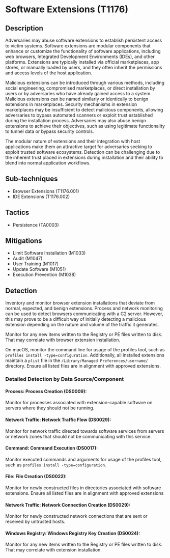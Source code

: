 # Software Extensions (T1176)

## Description
Adversaries may abuse software extensions to establish persistent access to victim systems. Software extensions are modular components that enhance or customize the functionality of software applications, including web browsers, Integrated Development Environments (IDEs), and other platforms. Extensions are typically installed via official marketplaces, app stores, or manually loaded by users, and they often inherit the permissions and access levels of the host application. 

  
Malicious extensions can be introduced through various methods, including social engineering, compromised marketplaces, or direct installation by users or by adversaries who have already gained access to a system. Malicious extensions can be named similarly or identically to benign extensions in marketplaces. Security mechanisms in extension marketplaces may be insufficient to detect malicious components, allowing adversaries to bypass automated scanners or exploit trust established during the installation process. Adversaries may also abuse benign extensions to achieve their objectives, such as using legitimate functionality to tunnel data or bypass security controls. 

The modular nature of extensions and their integration with host applications make them an attractive target for adversaries seeking to exploit trusted software ecosystems. Detection can be challenging due to the inherent trust placed in extensions during installation and their ability to blend into normal application workflows. 

## Sub-techniques
- Browser Extensions (T1176.001)
- IDE Extensions (T1176.002)

## Tactics
- Persistence (TA0003)

## Mitigations
- Limit Software Installation (M1033)
- Audit (M1047)
- User Training (M1017)
- Update Software (M1051)
- Execution Prevention (M1038)

## Detection
Inventory and monitor browser extension installations that deviate from normal, expected, and benign extensions. Process and network monitoring can be used to detect browsers communicating with a C2 server. However, this may prove to be a difficult way of initially detecting a malicious extension depending on the nature and volume of the traffic it generates.

Monitor for any new items written to the Registry or PE files written to disk. That may correlate with browser extension installation.

On macOS, monitor the command line for usage of the profiles tool, such as ```profiles install -type=configuration```. Additionally, all installed extensions maintain a ```plist``` file in the ```/Library/Managed Preferences/username/``` directory. Ensure all listed files are in alignment with approved extensions.

### Detailed Detection by Data Source/Component
#### Process: Process Creation (DS0009): 
Monitor for processes associated with extension-capable software on servers where they should not be running. 

#### Network Traffic: Network Traffic Flow (DS0029): 
Monitor for network traffic directed towards software services from servers or network zones that should not be communicating with this service. 

#### Command: Command Execution (DS0017): 
Monitor executed commands and arguments for usage of the profiles tool, such as `profiles install -type=configuration`. 

#### File: File Creation (DS0022): 
Monitor for newly constructed files in directories associated with software extensions. Ensure all listed files are in alignment with approved extensions 

#### Network Traffic: Network Connection Creation (DS0029): 
Monitor for newly constructed network connections that are sent or received by untrusted hosts. 

#### Windows Registry: Windows Registry Key Creation (DS0024): 
Monitor for any new items written to the Registry or PE files written to disk. That may correlate with extension installation. 

